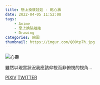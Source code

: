 ```yaml
---
title: 戀上換裝娃娃 - 乾心壽
date: 2022-04-05 11:52:08
tags:
    - Anime
    - 戀上換裝娃娃
    - Drawing
categories: 繪圖
thumbnail: https://imgur.com/Q0Otp7h.jpg
---
```

![心壽](https://imgur.com/Q0Otp7h.jpg)

雖然以現實狀況我應該仰視而非俯視的視角...

[PIXIV](https://www.pixiv.net/artworks/97329572)
[TWITTER](https://twitter.com/cylin910021/status/1509845734757400584)